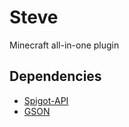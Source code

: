 # Steve
Minecraft all-in-one plugin

## Dependencies
- [Spigot-API](https://www.spigotmc.org/wiki/buildtools/)
- [GSON](https://github.com/google/gson)
